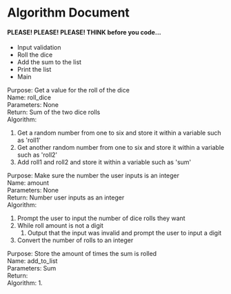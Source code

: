 # Algorithm Document
#### PLEASE! PLEASE! PLEASE! THINK before you code...

- Input validation
- Roll the dice
- Add the sum to the list
- Print the list
- Main

Purpose: Get a value for the roll of the dice  
Name: roll_dice  
Parameters: None  
Return: Sum of the two dice rolls  
Algorithm:
1. Get a random number from one to six and store it within a variable such as 'roll1'
2. Get another random number from one to six and store it within a variable such as 'roll2'
3. Add roll1 and roll2 and store it within a variable such as 'sum'


Purpose: Make sure the number the user inputs is an integer  
Name: amount  
Parameters: None  
Return: Number user inputs as an integer  
Algorithm:
1. Prompt the user to input the number of dice rolls they want
2. While roll amount is not a digit
   1. Output that the input was invalid and prompt the user to input a digit
3. Convert the number of rolls to an integer


Purpose: Store the amount of times the sum is rolled  
Name: add_to_list  
Parameters: Sum  
Return:   
Algorithm:
1. 
